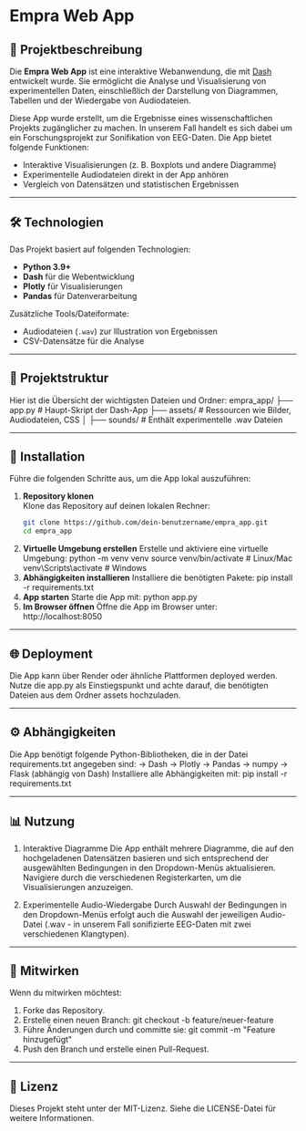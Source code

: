 # Empra Web App

## 🚀 Projektbeschreibung

Die **Empra Web App** ist eine interaktive Webanwendung, die mit [Dash](https://dash.plotly.com/) entwickelt wurde. Sie ermöglicht die Analyse und Visualisierung von experimentellen Daten, einschließlich der Darstellung von Diagrammen, Tabellen und der Wiedergabe von Audiodateien.

Diese App wurde erstellt, um die Ergebnisse eines wissenschaftlichen Projekts zugänglicher zu machen. In unserem Fall handelt es sich dabei um ein Forschungsprojekt zur Sonifikation von EEG-Daten.
Die App bietet folgende Funktionen:
- Interaktive Visualisierungen (z. B. Boxplots und andere Diagramme)
- Experimentelle Audiodateien direkt in der App anhören
- Vergleich von Datensätzen und statistischen Ergebnissen

---

## 🛠️ Technologien

Das Projekt basiert auf folgenden Technologien:
- **Python 3.9+**
- **Dash** für die Webentwicklung
- **Plotly** für Visualisierungen
- **Pandas** für Datenverarbeitung

Zusätzliche Tools/Dateiformate:
- Audiodateien (`.wav`) zur Illustration von Ergebnissen
- CSV-Datensätze für die Analyse

---

## 📂 Projektstruktur

Hier ist die Übersicht der wichtigsten Dateien und Ordner:
empra_app/ 
├── app.py # Haupt-Skript der Dash-App 
├── assets/ # Ressourcen wie Bilder, Audiodateien, CSS 
│ ├── sounds/ # Enthält experimentelle .wav Dateien 

---

## 🌟 Installation

Führe die folgenden Schritte aus, um die App lokal auszuführen:

1. **Repository klonen**  
   Klone das Repository auf deinen lokalen Rechner:
   ```bash
   git clone https://github.com/dein-benutzername/empra_app.git
   cd empra_app
2. **Virtuelle Umgebung erstellen**
   Erstelle und aktiviere eine virtuelle Umgebung:
   python -m venv venv
   source venv/bin/activate  # Linux/Mac
   venv\Scripts\activate     # Windows
3. **Abhängigkeiten installieren**
   Installiere die benötigten Pakete:
   pip install -r requirements.txt
4. **App starten**
   Starte die App mit:
   python app.py
5. **Im Browser öffnen**
   Öffne die App im Browser unter:
   http://localhost:8050

---

## 🌐 Deployment
Die App kann über Render oder ähnliche Plattformen deployed werden. Nutze die app.py als Einstiegspunkt und achte darauf, die benötigten Dateien aus dem Ordner assets hochzuladen.

---

## ⚙️ Abhängigkeiten
Die App benötigt folgende Python-Bibliotheken, die in der Datei requirements.txt angegeben sind:
-> Dash
-> Plotly
-> Pandas
-> numpy
-> Flask (abhängig von Dash)
Installiere alle Abhängigkeiten mit:
pip install -r requirements.txt

---

## 📊 Nutzung
1. Interaktive Diagramme
Die App enthält mehrere Diagramme, die auf den hochgeladenen Datensätzen basieren und sich entsprechend der ausgewählten Bedingungen in den Dropdown-Menüs aktualisieren.
Navigiere durch die verschiedenen Registerkarten, um die Visualisierungen anzuzeigen.

2. Experimentelle Audio-Wiedergabe
Durch Auswahl der Bedingungen in den Dropdown-Menüs erfolgt auch die Auswahl der jeweiligen Audio-Datei (.wav - in unserem Fall sonifizierte EEG-Daten mit zwei verschiedenen Klangtypen).

---

## 🤝 Mitwirken
Wenn du mitwirken möchtest:

1. Forke das Repository.
2. Erstelle einen neuen Branch:
   git checkout -b feature/neuer-feature
3. Führe Änderungen durch und committe sie:
   git commit -m "Feature hinzugefügt"
4. Push den Branch und erstelle einen Pull-Request.

---

## 📜 Lizenz
Dieses Projekt steht unter der MIT-Lizenz. Siehe die LICENSE-Datei für weitere Informationen.
